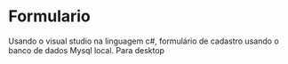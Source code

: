 # Formulario
Usando o visual studio na linguagem c#, formulário de cadastro usando o banco de dados Mysql local. Para desktop
